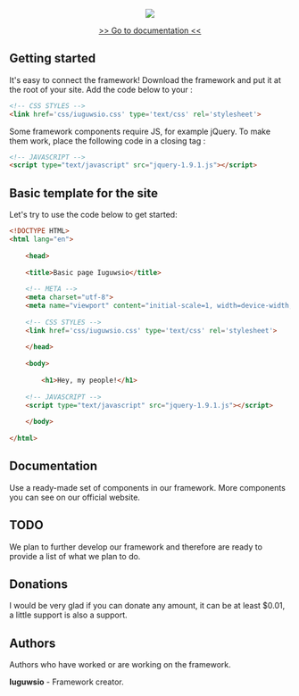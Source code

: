 <p align="center">
  <a href="https://iuguws.github.io/Iuguwsio-Framework/">
    <img src="https://github.com/Iuguws/Iuguwsio-Framework/blob/master/img/LOGOTYPE.png">
  </a>
</p>

<p align="center">
    <a href="">>> Go to documentation  <<</a>
</p>

<h2>Getting started</h2>
<p>
It's easy to connect the framework! Download the framework and put it at the root of your site. Add the code below to your <head>:
</p>
  
```html
<!-- CSS STYLES -->
<link href='css/iuguwsio.css' type='text/css' rel='stylesheet'>
```

<p>
Some framework components require JS, for example jQuery. To make them work, place the following code in a closing tag </body>:
</p>

```html
<!-- JAVASCRIPT -->
<script type="text/javascript" src="jquery-1.9.1.js"></script>
```

<h2>Basic template for the site</h2>

<p>
Let's try to use the code below to get started:
</p>

```html
<!DOCTYPE HTML>
<html lang="en">
	
    <head>
	    
	<title>Basic page Iuguwsio</title>
		
	<!-- META -->
	<meta charset="utf-8">		
	<meta name="viewport" content="initial-scale=1, width=device-width, maximum-scale=1, minimum-scale=1, user-scalable=no">
		
	<!-- CSS STYLES -->
	<link href='css/iuguwsio.css' type='text/css' rel='stylesheet'>
		
    </head>
	
    <body>
	
        <h1>Hey, my people!</h1>
		
	<!-- JAVASCRIPT -->
	<script type="text/javascript" src="jquery-1.9.1.js"></script>
		
    </body>
	
</html>
```


<h2>Documentation</h2>

<p>
Use a ready-made set of components in our framework. More components you can see on our official website.
</p>

<h2>TODO</h2>
<p>
We plan to further develop our framework and therefore are ready to provide a list of what we plan to do.
</p>

<h2>Donations</h2>
<p>
I would be very glad if you can donate any amount, it can be at least $0.01, a little support is also a support.
</p>

<h2>Authors</h2>
<p>
Authors who have worked or are working on the framework.
</p>

<b>Iuguwsio</b> - Framework creator.


